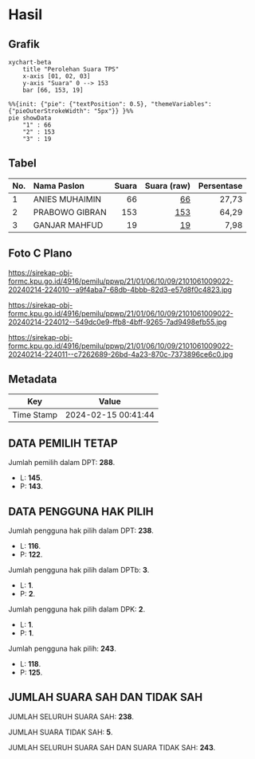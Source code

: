 # Hasil

## Grafik

```mermaid
xychart-beta
    title "Perolehan Suara TPS"
    x-axis [01, 02, 03]
    y-axis "Suara" 0 --> 153
    bar [66, 153, 19]
```

```mermaid
%%{init: {"pie": {"textPosition": 0.5}, "themeVariables": {"pieOuterStrokeWidth": "5px"}} }%%
pie showData
    "1" : 66
    "2" : 153
    "3" : 19
```

## Tabel

| No. | Nama Paslon    | Suara | Suara (raw) | Persentase |
|:--- |:-------------- | -----:| -----------:| ----------:|
| 1   | ANIES MUHAIMIN | 66    | [66][p-1]   | 27,73      |
| 2   | PRABOWO GIBRAN | 153   | [153][p-2]  | 64,29      |
| 3   | GANJAR MAHFUD  | 19    | [19][p-3]   | 7,98       |


[p-1]: https://github.com/gigit-pemilu/pemilu-2024-21-kepulauan-riau/blob/main/pilpres/hitung-suara/sub/21-kepulauan-riau/sub/01-bintan/sub/06-bintan-timur/sub/1009-sungai-lekop/sub/022-tps/sub/paslon-1.txt
[p-2]: https://github.com/gigit-pemilu/pemilu-2024-21-kepulauan-riau/blob/main/pilpres/hitung-suara/sub/21-kepulauan-riau/sub/01-bintan/sub/06-bintan-timur/sub/1009-sungai-lekop/sub/022-tps/sub/paslon-2.txt
[p-3]: https://github.com/gigit-pemilu/pemilu-2024-21-kepulauan-riau/blob/main/pilpres/hitung-suara/sub/21-kepulauan-riau/sub/01-bintan/sub/06-bintan-timur/sub/1009-sungai-lekop/sub/022-tps/sub/paslon-3.txt

## Foto C Plano

https://sirekap-obj-formc.kpu.go.id/4916/pemilu/ppwp/21/01/06/10/09/2101061009022-20240214-224010--a9f4aba7-68db-4bbb-82d3-e57d8f0c4823.jpg

https://sirekap-obj-formc.kpu.go.id/4916/pemilu/ppwp/21/01/06/10/09/2101061009022-20240214-224012--549dc0e9-ffb8-4bff-9265-7ad9498efb55.jpg

https://sirekap-obj-formc.kpu.go.id/4916/pemilu/ppwp/21/01/06/10/09/2101061009022-20240214-224011--c7262689-26bd-4a23-870c-7373896ce6c0.jpg


## Metadata

| Key        | Value               |
| ---------- | ------------------- |
| Time Stamp | 2024-02-15 00:41:44 |


## DATA PEMILIH TETAP

Jumlah pemilih dalam DPT: **288**.
 * L: **145**.
 * P: **143**.

## DATA PENGGUNA HAK PILIH

Jumlah pengguna hak pilih dalam DPT: **238**.
 * L: **116**.
 * P: **122**.

Jumlah pengguna hak pilih dalam DPTb: **3**.
 * L: **1**.
 * P: **2**.

Jumlah pengguna hak pilih dalam DPK: **2**.
 * L: **1**.
 * P: **1**.

Jumlah pengguna hak pilih: **243**.
 * L: **118**.
 * P: **125**.

## JUMLAH SUARA SAH DAN TIDAK SAH

JUMLAH SELURUH SUARA SAH: **238**.

JUMLAH SUARA TIDAK SAH: **5**.

JUMLAH SELURUH SUARA SAH DAN SUARA TIDAK SAH: **243**.



